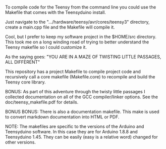
To compile code for the Teensy from the command line you could use the Makefile
that comes with the Teensyduino install.

Just navigate to the ".../hardware/teensy/avr/cores/teensy3" directory,
create a main.cpp file and the Makefile will compile it.

Cool, but I prefer to keep my software project in the $HOME/src directory.
This took me on a long winding road of trying to better understand the
Teensy makefile so I could customize it. 

As the saying goes:
 "YOU ARE IN A MAZE OF TWISTING LITTLE PASSAGES, ALL DIFFERENT"

This repository has a project Makefile to compile
project code and recursively call a core makefile (Makefile.core) 
to recompile and build the Teensy core library.


BONUS: As part of this adventure through the twisty little passages I 
collected documentation on all of the GCC compiler/linker options. See
the doc/teensy_makefile.pdf for details.

BONUS BONUS: There is also a documentation makefile. This make is used to
convert markdown documentation into HTML or PDF.

NOTE: The makefiles are specific to the versions of the Arduino and Teensyduino
software.  In this case they are for Arduino 1.8.8 and Teensyduino 1.45.  They
can be easily (easy is a relative word) changed for other versions.
